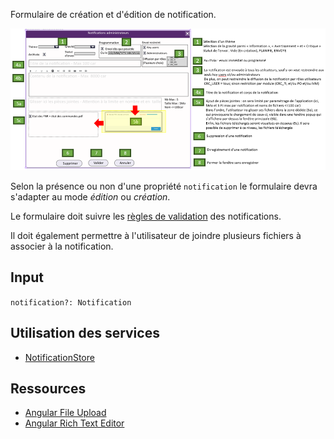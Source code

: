 Formulaire de création et d'édition de notification.

![](../../medias/notification_form.png)

Selon la présence ou non d'une propriété `notification` le formulaire devra s'adapter au mode *édition* ou *création*.

Le formulaire doit suivre les [règles de validation](/Interfaces/Notification/#contraintes_1) des notifications.

Il doit également permettre à l'utilisateur de joindre plusieurs fichiers à associer à la notification.

## Input

`notification?: Notification`

## Utilisation des services

- [NotificationStore](/Store/NotificationsStore)


## Ressources

- [Angular File Upload](https://blog.angular-university.io/angular-file-upload/)
- [Angular Rich Text Editor](https://github.com/kolkov/angular-editor)
